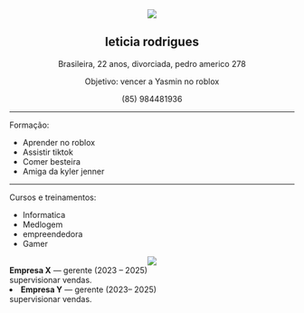 <!DOCTYPE html>
<html lang="en">
<head>
    <meta charset="UTF-8">
    <style>background-color: rgb(180, 244, 184);</style>
    <meta name="viewport" content="width=device-width, initial-scale=1.0">
    <title>Curriculo da leticia rodrigues</title>
</head>
<center><img src="https://i.pinimg.com/originals/7d/73/86/7d7366108a7b8acb0457ddc90cb5adb.gif"></center>
<body>
    <center>
        <h2>leticia rodrigues</h2>
        Brasileira, 22 anos, divorciada, pedro americo 278<br>
        <p>Objetivo: vencer a Yasmin no roblox</p>
        <center><p>(85) 984481936</p></center>
    </center>
    <hr><style>
    </style>
    <p>Formação:</p>
    <ul>
        <li>Aprender no roblox</li>
        <li>Assistir tiktok</li>
        <li>Comer besteira</li>
        <li>Amiga da kyler jenner</li>
    </ul>
    <hr><style>
    </style>
    <p>Cursos e treinamentos:</p>
    <ul>
        <li>Informatica</li>
        <li>Medlogem</li>
        <li>empreendedora</li>
        <li>Gamer</li>
    </ul>
    <center><img src="https://i.gifer.com/origin/68/689ebce9c6f1fb1536646ddc8ce84dc_w200.gif"></center>
</body>
</html>
        <strong>Empresa X</strong> — gerente (2023 – 2025)<br>
        supervisionar vendas.
      </li>
      <li>
        <strong>Empresa Y</strong> — gerente (2023– 2025)<br>
        supervisionar vendas.
      </li>
